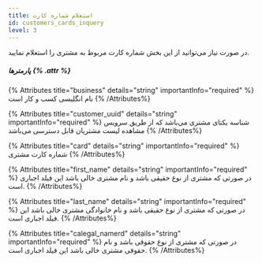 ```yaml
---
title: استعلام شماره کارت 
id: customers_cards_inquery
level: 3
---
```


در صورت نیاز می‌توانید از این بخش شماره کارت مربوط به مشتری را استعلام نمایید.

##### پارمترها {% .attr %}

{% Attributes title="business" details="string" importantInfo="required" %}
نام انگلیسی کسب و کار است
{% /Attributes%}

{% Attributes title="customer_uuid" details="string" importantInfo="required" %}
شناسه یکتای مشتری می‌باشد که از طریق سرویس مشاهده لیست مشتریان قابل دسترسی می‌باشد
{% /Attributes%}


{% Attributes title="card" details="string" importantInfo="required" %}
شماره کارت مشتری 
{% /Attributes%}

{% Attributes title="first_name" details="string" importantInfo="required" %}
 در صورتی که مشتری از نوع حقیقی باشد و نام مشتری خالی باشد این فیلد اجباری است.
{% /Attributes%}

{% Attributes title="last_name" details="string" importantInfo="required" %}
در صورتی که مشتری از نوع حقیقی باشد و نام خانوادگی مشتری خالی باشد این فیلد اجباری است.
{% /Attributes%}

{% Attributes title="calegal_namerd" details="string" importantInfo="required" %}
در صورتی که مشتری از نوع حقوقی باشد و نام حقوقی مشتری خالی باشد این فیلد اجباری است.
{% /Attributes%}